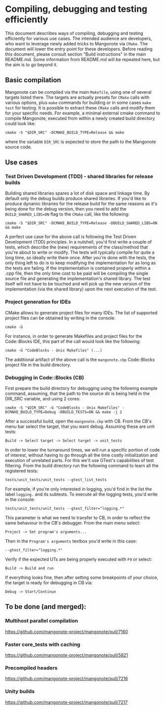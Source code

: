 # Compiling, debugging and testing efficiently

This document describes ways of compiling, debugging and testing efficiently for various use cases.
The intended audience are developers, who want to leverage newly added tricks to Mangonote via `CMake`. The document will lower the entry point for these developers.
Before reading this document, please consult section "Build instructions" in the main README.md. 
Some information from README.md will be repeated here, but the aim is to go beyond it.

## Basic compilation

Mangonote can be compiled via the main `Makefile`, using one of several targets listed there.
The targets are actually presets for `CMake` calls with various options, plus `make` commands for building or in some cases `make test` for testing.
It is possible to extract these `CMake` calls and modify them for your specific needs. For example, a minimal external cmake command to compile Mangonote, executed from within a newly created build directory could look like:

`cmake -S "$DIR_SRC" -DCMAKE_BUILD_TYPE=Release && make`

where the variable `DIR_SRC` is expected to store the path to the Mangonote source code.

## Use cases

### Test Driven Development (TDD) - shared libraries for release builds

Building shared libraries spares a lot of disk space and linkage time. By default only the debug builds produce shared libraries. If you'd like to produce dynamic libraries for the release build for the same reasons as it's being done for the debug version, then you need to add the `BUILD_SHARED_LIBS=ON` flag to the `CMake` call, like the following:

`cmake -S "$DIR_SRC" -DCMAKE_BUILD_TYPE=Release -DBUILD_SHARED_LIBS=ON && make`

A perfect use case for the above call is following the Test Driven Development (TDD) principles. In a nutshell, you'd first write a couple of tests, which describe the (new) requirements of the class/method that you're about to write or modify. The tests will typically compile for quite a long time, so ideally write them once. After you're done with the tests, the only thing left to do is to keep modifying the implementation for as long as the tests are failing. If the implementation is contained properly within a .cpp file, then the only time cost to be paid will be compiling the single source file and generating the implementation's shared library. The test itself will not have to be touched and will pick up the new version of the implementation (via the shared library) upon the next execution of the test.

### Project generation for IDEs

CMake allows to generate project files for many IDEs. The list of supported project files can be obtained by writing in the console:

`cmake -G`

For instance, in order to generate Makefiles and project files for the Code::Blocks IDE, this part of the call would look like the following:

`cmake -G "CodeBlocks - Unix Makefiles" (...)`

The additional artifact of the above call is the `mangonote.cbp` Code::Blocks project file in the build directory.

### Debugging in Code::Blocks (CB)

First prepare the build directory for debugging using the following example command, assuming, that the path to the source dir is being held in the DIR_SRC variable, and using 2 cores:

`cmake -S "$DIR_SRC" -G "CodeBlocks - Unix Makefiles" -DCMAKE_BUILD_TYPE=Debug -DBUILD_TESTS=ON && make -j 2`

After a successful build, open the `mangonote.cbp` with CB. From the CB's menu bar select the target, that you want debug. Assuming these are unit tests:

`Build -> Select target -> Select target -> unit_tests`

In order to lower the turnaround times, we will run a specific portion of code of interest, without having to go through all the time costly initialization and execution of unrelated parts. For this we'll use GTest's capabilities of test filtering. From the build directory run the following command to learn all the registered tests:

`tests/unit_tests/unit_tests --gtest_list_tests`

For example, if you're only interested in logging, you'd find in the list the label `logging.` and its subtests. To execute all the logging tests, you'd write in the console:

`tests/unit_tests/unit_tests --gtest_filter="logging.*"`

This parameter is what we need to transfer to CB, in order to reflect the same behaviour in the CB's debugger. From the main menu select:

`Project -> Set program's arguments...`

Then in the `Program's arguments` textbox you'd write in this case: 

`--gtest_filter="logging.*"`

Verify if the expected UTs are being properly executed with `F9` or select:

`Build -> Build and run`

If everything looks fine, then after setting some breakpoints of your choice, the target is ready for debugging in CB via:

`Debug -> Start/Continue`

## To be done (and merged):
### Multihost parallel compilation
https://github.com/mangonote-project/mangonote/pull/7160

### Faster core_tests with caching
https://github.com/mangonote-project/mangonote/pull/5821

### Precompiled headers
https://github.com/mangonote-project/mangonote/pull/7216

### Unity builds
https://github.com/mangonote-project/mangonote/pull/7217

